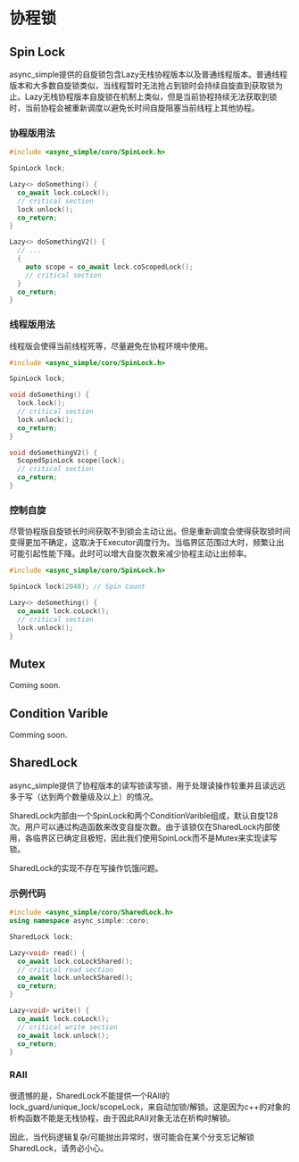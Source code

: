# 协程锁

## Spin Lock

async_simple提供的自旋锁包含Lazy无栈协程版本以及普通线程版本。普通线程版本和大多数自旋锁类似，当线程暂时无法抢占到锁时会持续自旋直到获取锁为止。Lazy无栈协程版本自旋锁在机制上类似，但是当前协程持续无法获取到锁时，当前协程会被重新调度以避免长时间自旋阻塞当前线程上其他协程。

### 协程版用法

```cpp
#include <async_simple/coro/SpinLock.h>

SpinLock lock;

Lazy<> doSomething() {
  co_await lock.coLock();
  // critical section
  lock.unlock();
  co_return;
}

Lazy<> doSomethingV2() {
  // ...
  {
    auto scope = co_await lock.coScopedLock();
    // critical section
  }
  co_return;
}
```

### 线程版用法

线程版会使得当前线程死等，尽量避免在协程环境中使用。

```cpp
#include <async_simple/coro/SpinLock.h>

SpinLock lock;

void doSomething() {
  lock.lock();
  // critical section
  lock.unlock();
  co_return;
}

void doSomethingV2() {
  ScopedSpinLock scope(lock);
  // critical section
  co_return;
}
```

### 控制自旋

尽管协程版自旋锁长时间获取不到锁会主动让出。但是重新调度会使得获取锁时间变得更加不确定，这取决于Executor调度行为。当临界区范围过大时，频繁让出可能引起性能下降。此时可以增大自旋次数来减少协程主动让出频率。

```cpp
#include <async_simple/coro/SpinLock.h>

SpinLock lock(2048); // Spin Count

Lazy<> doSomething() {
  co_await lock.coLock();
  // critical section
  lock.unlock();
}
```


## Mutex

Coming soon.

## Condition Varible

Comming soon.

## SharedLock

async_simple提供了协程版本的读写锁读写锁，用于处理读操作较重并且读远远多于写（达到两个数量级及以上）的情况。

SharedLock内部由一个SpinLock和两个ConditionVarible组成，默认自旋128次。用户可以通过构造函数来改变自旋次数。由于该锁仅在SharedLock内部使用，各临界区已确定且极短，因此我们使用SpinLock而不是Mutex来实现读写锁。

SharedLock的实现不存在写操作饥饿问题。


### 示例代码

```cpp
#include <async_simple/coro/SharedLock.h>
using namespace async_simple::coro;

SharedLock lock;

Lazy<void> read() {
  co_await lock.coLockShared();
  // critical read section
  co_await lock.unlockShared();
  co_return;
}

Lazy<void> write() {
  co_await lock.coLock();
  // critical write section
  co_await lock.unlock();
  co_return;
}
```



### RAII

很遗憾的是，SharedLock不能提供一个RAII的lock_guard/unique_lock/scopeLock，来自动加锁/解锁。这是因为c++的对象的析构函数不能是无栈协程，由于因此RAII对象无法在析构时解锁。

因此，当代码逻辑复杂/可能抛出异常时，很可能会在某个分支忘记解锁SharedLock，请务必小心。